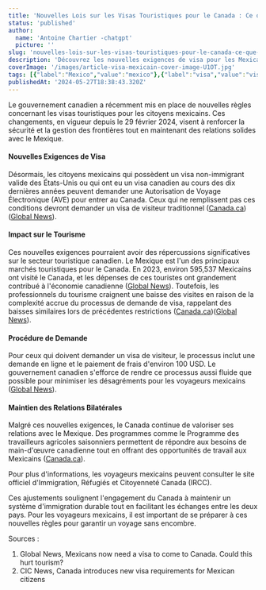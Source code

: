 ```yaml
---
title: 'Nouvelles Lois sur les Visas Touristiques pour le Canada : Ce que les Mexicains Doivent Savoir'
status: 'published'
author:
  name: 'Antoine Chartier -chatgpt'
  picture: ''
slug: 'nouvelles-lois-sur-les-visas-touristiques-pour-le-canada-ce-que-les-mexicains-doivent-savoir'
description: 'Découvrez les nouvelles exigences de visa pour les Mexicains voyageant au Canada, mises en place en 2024. Apprenez comment ces changements peuvent affecter le tourisme et simplifier votre prochaine visite au Canada. Pour plus d''informations, consultez notre article détaillé.'
coverImage: '/images/article-visa-mexicain-cover-image-U1OT.jpg'
tags: [{"label":"Mexico","value":"mexico"},{"label":"visa","value":"visa"},{"label":"passport","value":"passport"},{"label":"immigration","value":"immigration"}]
publishedAt: '2024-05-27T18:38:43.320Z'
---
```


Le gouvernement canadien a récemment mis en place de nouvelles règles concernant les visas touristiques pour les citoyens mexicains. Ces changements, en vigueur depuis le 29 février 2024, visent à renforcer la sécurité et la gestion des frontières tout en maintenant des relations solides avec le Mexique.  

#### **Nouvelles Exigences de Visa**

Désormais, les citoyens mexicains qui possèdent un visa non-immigrant valide des États-Unis ou qui ont eu un visa canadien au cours des dix dernières années peuvent demander une Autorisation de Voyage Électronique (AVE) pour entrer au Canada. Ceux qui ne remplissent pas ces conditions devront demander un visa de visiteur traditionnel​ ([Canada.ca](https://www.canada.ca/en/immigration-refugees-citizenship/news/2024/02/updated-travel-information-for-mexican-citizens-coming-to-canada.html))​​ ([Global News](https://globalnews.ca/news/10353848/mexico-visa-rule-change-canada-tourism/))​.

#### **Impact sur le Tourisme**

Ces nouvelles exigences pourraient avoir des répercussions significatives sur le secteur touristique canadien. Le Mexique est l'un des principaux marchés touristiques pour le Canada. En 2023, environ 595,537 Mexicains ont visité le Canada, et les dépenses de ces touristes ont grandement contribué à l'économie canadienne​ ([Global News](https://globalnews.ca/news/10353848/mexico-visa-rule-change-canada-tourism/))​. Toutefois, les professionnels du tourisme craignent une baisse des visites en raison de la complexité accrue du processus de demande de visa, rappelant des baisses similaires lors de précédentes restrictions​ ([Canada.ca](https://www.canada.ca/en/immigration-refugees-citizenship/news/2024/02/updated-travel-information-for-mexican-citizens-coming-to-canada.html))​​ ([Global News](https://globalnews.ca/news/10353848/mexico-visa-rule-change-canada-tourism/))​.

#### **Procédure de Demande**

Pour ceux qui doivent demander un visa de visiteur, le processus inclut une demande en ligne et le paiement de frais d'environ 100 USD. Le gouvernement canadien s'efforce de rendre ce processus aussi fluide que possible pour minimiser les désagréments pour les voyageurs mexicains​ ([Global News](https://globalnews.ca/news/10353848/mexico-visa-rule-change-canada-tourism/))​.

#### **Maintien des Relations Bilatérales**

Malgré ces nouvelles exigences, le Canada continue de valoriser ses relations avec le Mexique. Des programmes comme le Programme des travailleurs agricoles saisonniers permettent de répondre aux besoins de main-d'œuvre canadienne tout en offrant des opportunités de travail aux Mexicains​ ([Canada.ca](https://www.canada.ca/en/immigration-refugees-citizenship/news/2024/02/updated-travel-information-for-mexican-citizens-coming-to-canada.html))​.

Pour plus d'informations, les voyageurs mexicains peuvent consulter le site officiel d'Immigration, Réfugiés et Citoyenneté Canada (IRCC).

Ces ajustements soulignent l'engagement du Canada à maintenir un système d'immigration durable tout en facilitant les échanges entre les deux pays. Pour les voyageurs mexicains, il est important de se préparer à ces nouvelles règles pour garantir un voyage sans encombre.

Sources :

1. Global News, Mexicans now need a visa to come to Canada. Could this hurt tourism?
2. CIC News, Canada introduces new visa requirements for Mexican citizens